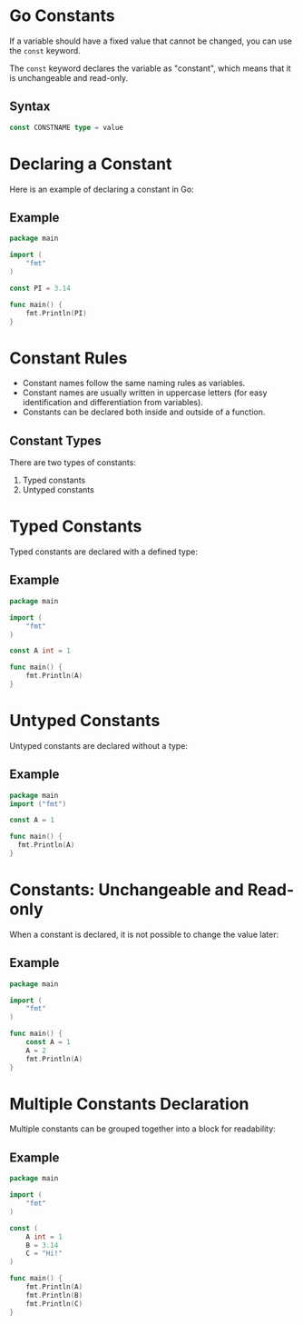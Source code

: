 # Go Constants

If a variable should have a fixed value that cannot be changed, you can use the `const` keyword.

The `const` keyword declares the variable as "constant", which means that it is unchangeable and read-only.

## Syntax

``` go
const CONSTNAME type = value
```

# Declaring a Constant

Here is an example of declaring a constant in Go:

## Example

``` go
package main

import (
    "fmt"
)

const PI = 3.14

func main() {
    fmt.Println(PI)
}
```
# Constant Rules

- Constant names follow the same naming rules as variables.
- Constant names are usually written in uppercase letters (for easy identification and differentiation from variables).
- Constants can be declared both inside and outside of a function.

## Constant Types

There are two types of constants:

1. Typed constants
2. Untyped constants

# Typed Constants

Typed constants are declared with a defined type:

## Example

``` go
package main

import (
    "fmt"
)

const A int = 1

func main() {
    fmt.Println(A)
}
```

# Untyped Constants
Untyped constants are declared without a type:

## Example
``` go
package main
import ("fmt")

const A = 1

func main() {
  fmt.Println(A)
}
```
# Constants: Unchangeable and Read-only

When a constant is declared, it is not possible to change the value later:

## Example

``` go
package main

import (
    "fmt"
)

func main() {
    const A = 1
    A = 2
    fmt.Println(A)
}
```
# Multiple Constants Declaration

Multiple constants can be grouped together into a block for readability:

## Example

```go
package main

import (
    "fmt"
)

const (
    A int = 1
    B = 3.14
    C = "Hi!"
)

func main() {
    fmt.Println(A)
    fmt.Println(B)
    fmt.Println(C)
}
```
